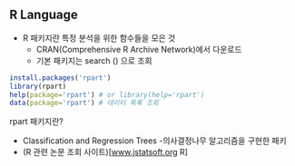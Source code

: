 ## R Language 

- R 패키지란 특정 분석을 위한 함수들을 모은 것 
  - CRAN(Comprehensive R Archive Network)에서 다운로드
  - 기본 패키지는 search () 으로 조회 

```r
install.packages('rpart')
library(rpart)
help(package='rpart') # or library(help='rpart')
data(package='rpart') # 데이터 목록 조회
``` 

rpart 패키지란? 
- Classification and Regression Trees
-의사결정나무 알고리즘을 구현한 패키
- (R 관련 논문 조회 사이트)[www.jstatsoft.org R]
